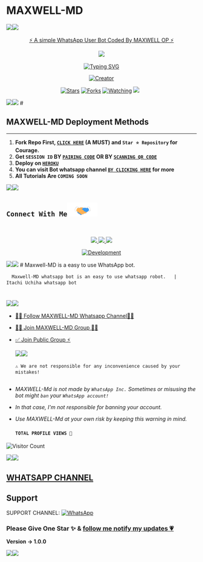   # MAXWELL-MD
   <a><img src='https://i.imgur.com/LyHic3i.gif'/></a><a><img src='https://i.imgur.com/LyHic3i.gif'/></a>
<p align="center"> 
<u>⚡ A simple WhatsApp User Bot Coded By MAXWELL OP ⚡</u>
</p>
<p align="center">
<img src="https://telegra.ph/file/ac60b32f3fcb180747985.jpg"/>       
<p align="center">
  <a href="https://git.io/typing-svg"><img src="https://readme-typing-svg.demolab.com?font=EB+Garamond&weight=800&size=28&duration=4000&pause=1000&random=false&width=435&lines=+•__I'M+MAXWELL-+MD__•;MULTI-DEVICE+WHATSAPP+BOT;DEVELOPED+BY+MAXWELL+OP;RELEASED+DATE+18%2F6%2F2024." alt="Typing SVG" /></a>
</p> 
<p align="center">
<a href="#"><img title="Creator" src="https://img.shields.io/badge/Creator-MAXWELL_OP-red.svg?style=for-the-badge&logo=github"></a>
</p>
<p align="center">
<a href="https://github.com/Maxwellmd1/Itachi_Uchiha-Md/stargazers/"><img title="Stars" src="https://img.shields.io/github/stars/Maxwellmd1/Itachi_Uchiha-Md?color=blue&style=flat-square"></a>
<a href="https://github.com/Maxwellmd1/Itachi_Uchiha-Md/network/members"><img title="Forks" src="https://img.shields.io/github/forks/Maxwellmd1/Itachi_Uchiha-Md?color=yellow&style=flat-square"></a>
<a href="https://github.com/Maxwellmd1/Itachi_Uchiha-Md/watchers"><img title="Watching" src="https://img.shields.io/github/watchers/Maxwellmd1/Itachi_Uchiha-Md?label=Watchers&color=red&style=flat-square"></a>
<a href="https://github.com/Maxwellmd1/Itachi_Uchiha-Md/graphs/commit-activity"><img height="20" src="https://img.shields.io/badge/Maintained-Yes-red.svg"></a>&nbsp;&nbsp;
</p>
<a><img src='https://i.imgur.com/LyHic3i.gif'/></a><a><img src='https://i.imgur.com/LyHic3i.gif'/></a>
#

## MAXWELL-MD Deployment Methods
---
1.  **Fork Repo First, [`CLICK HERE`](https://github.com/maxwellmd1/MaxwellOp/fork) (A MUST) and `Star ⭐ Repository` for Courage.**
2.  **Get `SESSION ID` BY [`PAIRING CODE`](https://maxwell-session-135.onrender.com/pair) 
 OR BY [`SCANNING QR CODE`](https://maxwell-session-135.onrender.com/wasiqr)** 
3. **Deploy on [`HEROKU`](https://dashboard.heroku.com/new?template=https://github.com/Maxwellmd1/MaxwellOp)**
8. **You can visit Bot whatsapp channel [`BY CLICKING HERE`](https://wa.me/qr/MY2JIUSBX5FJD1) for more**
9. **All Tutorials Are `COMING SOON`**

<a><img src='https://i.imgur.com/LyHic3i.gif'/></a><a><img src='https://i.imgur.com/LyHic3i.gif'/></a>

## ```Connect With Me```<img src="https://github.com/0xAbdulKhalid/0xAbdulKhalid/raw/main/assets/mdImages/handshake.gif" width ="80"></h1> 
 <br> 
<p align="center">
<a href="https://wa.me/23491207730021"><img src="https://img.shields.io/badge/Contact Maxwell-25D366?style=for-the-badge&logo=whatsapp&logoColor=white" />
<a href="https://wa.me/qr/MY2JIUSBX5FJD1"><img src="https://img.shields.io/badge/Join Official Channel-25D366?style=for-the-badge&logo=whatsapp&logoColor=white" />
<a href="https://www.youtube.com/@HacktivistHive"><img src="https://img.shields.io/badge/Subscribe-ff0000?style=for-the-badge&logo=youtube&logoColor=ff000000&link=https://www.youtube.com/@HacktivistHive" /><br>
<p align="center">
<img alt="Development" width="250" src="https://media2.giphy.com/media/W9tBvzTXkQopi/giphy.gif?cid=6c09b952xu6syi1fyqfyc04wcfk0qvqe8fd7sop136zxfjyn&ep=v1_internal_gif_by_id&rid=giphy.gif&ct=g" /> </p>
<a><img src='https://i.imgur.com/LyHic3i.gif'/></a><a><img src='https://i.imgur.com/LyHic3i.gif'/></a>
# 
Maxwell-MD is a easy to use WhatsApp bot. 

      Maxwell-MD whatsapp bot is an easy to use whatsapp robot.   |  Itachi Uchiha whatsapp bot
# 
# 
<a><img src='https://i.imgur.com/LyHic3i.gif'/></a><a><img src='https://i.imgur.com/LyHic3i.gif'/></a>

* [🧑‍💻 Follow MAXWELL-MD Whatsapp Channel🧑‍💻](https://wa.me/qr/MY2JIUSBX5FJD1)

* [🧑‍💻 Join MAXWELL-MD Group 🧑‍💻](https://wa.me/qr/MY2JIUSBX5FJD1)

* [✅ Join Public Group ⚡](https://wa.me/qr/MY2JIUSBX5FJD1)

  <a><img src='https://i.imgur.com/LyHic3i.gif'/></a><a><img src='https://i.imgur.com/LyHic3i.gif'/></a>

      ⚠️ We are not responsible for any inconvenience caused by your mistakes!
  
## 

- *MAXWELL-Md is not made by `WhatsApp Inc.` Sometimes or misusing the bot might `ban` your `WhatsApp account!`*
- *In that case, I'm not responsible for banning your account.*
- *Use MAXWELL-Md at your own risk by keeping this warning in mind.*
  
  #### ```TOTAL PROFILE VIEWS 🧚```
![Visitor Count](https://profile-counter.glitch.me/Maxwellmd1/count.svg)

<a><img src='https://i.imgur.com/LyHic3i.gif'/></a><a><img src='https://i.imgur.com/LyHic3i.gif'/></a>

 ## [ WHATSAPP CHANNEL ](https://wa.me/qr/MY2JIUSBX5FJD1) 

## Support

SUPPORT CHANNEL: <a href="https://wa.me/qr/MY2JIUSBX5FJD1"><img alt="WhatsApp" src="https://img.shields.io/badge/WhatsApp-25D366?style=for-the-badge&logo=whatsapp&logoColor=white"/></a>


### Please Give One Star ✨ & [follow me notify my updates 💗](https://github.com/Maxwellmd1)
<b>Version -> 1.0.0</b>

<a><img src='https://i.imgur.com/LyHic3i.gif'/></a><a><img src='https://i.imgur.com/LyHic3i.gif'/></a>
